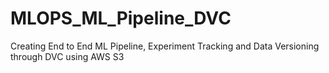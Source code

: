 # MLOPS_ML_Pipeline_DVC
Creating End to End ML Pipeline, Experiment Tracking and Data Versioning through DVC using AWS S3

